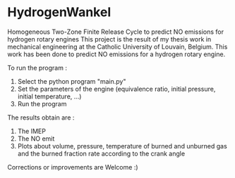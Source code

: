 # HydrogenWankel
Homogeneous Two-Zone Finite Release Cycle to predict NO emissions for hydrogen rotary engines
This project is the result of my thesis work in mechanical engineering at the Catholic University of Louvain, Belgium.
This work has been done to predict NO emissions for a hydrogen rotary engine.

To run the program :
  1. Select the python program "main.py"
  2. Set the parameters of the engine (equivalence ratio, initial pressure, initial temperature, ...)
  3. Run the program

The results obtain are :
  1. The IMEP
  2. The NO emit
  3. Plots about volume, pressure, temperature of burned and unburned gas and the burned fraction rate according to the crank angle

Corrections or improvements are Welcome :)
